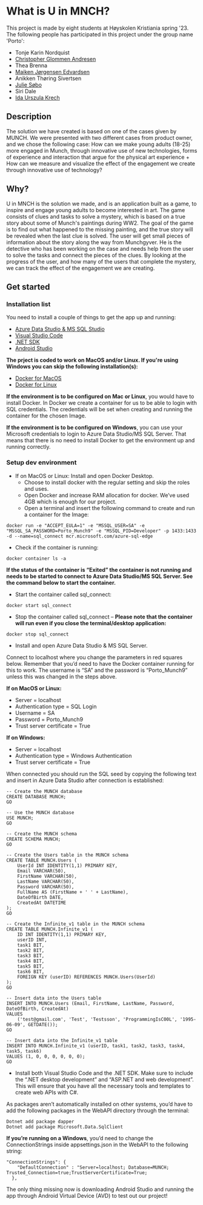 # What is U in MNCH?

This project is made by eight students at Høyskolen Kristiania spring '23. The following people has participated in this project under the group name 'Porto':

- Tonje Karin Nordquist
- [Christopher Glommen Andresen](https://github.com/ChrisGloom1)
- Thea Brenna
- [Maiken Jørgensen Edvardsen](https://github.com/ma1ken)
- Anikken Thøring Sivertsen
- [Julie Søbo](https://github.com/Julsoe)
- Siri Dale
- [Ida Urszula Krech](https://github.com/Idakrh)

## Description

The solution we have created is based on one of the cases given by MUNCH. We were presented with two different cases from product owner, and we chose the following case: How can we make young adults (18-25) more engaged in Munch, through innovative use of new technologies, forms of experience and interaction that argue for the physical art experience + How can we measure and visualize the effect of the engagement we create through innovative use of technology?

## Why?

U in MNCH is the solution we made, and is an application built as a game, to inspire and engage young adults to become interested in art. The game consists of clues and tasks to solve a mystery, which is based on a true story about some of Munch's paintings during WW2. The goal of the game is to find out what happened to the missing painting, and the true story will be revealed when the last clue is solved. The user will get small pieces of information about the story along the way from Munchgyver. He is the detective who has been working on the case and needs help from the user to solve the tasks and connect the pieces of the clues. By looking at the progress of the user, and how many of the users that complete the mystery, we can track the effect of the engagement we are creating.

## Get started

### Installation list

You need to install a couple of things to get the app up and running:

- [Azure Data Studio & MS SQL Studio](https://learn.microsoft.com/en-us/sql/azure-data-studio/download-azure-data-studio?view=sql-server-ver16)
- [Visual Studio Code](https://dotnet.microsoft.com/en-us/download)
- [.NET SDK](https://dotnet.microsoft.com/en-us/download)
- [Android Studio](https://developer.android.com/studio)

**The prject is coded to work on MacOS and/or Linux. If you're using Windows you can skip the following installation(s):**

- [Docker for MacOS](https://docs.docker.com/desktop/install/mac-install/)
- [Docker for Linux](https://docs.docker.com/desktop/install/linux-install/)

**If the environment is to be configured on Mac or Linux**, you would have to install Docker. In Docker we create a container for us to be able to login with SQL credentials. The credentials will be set when creating and running the container for the chosen Image.

**If the environment is to be configured on Windows**, you can use your Microsoft credentials to login to Azure Data Studio/MS SQL Server. That means that there is no need to install Docker to get the environment up and running correctly.

### Setup dev environment

- If on MacOS or Linux: Install and open Docker Desktop.
  - Choose to install docker with the regular setting and skip the roles and uses.
  - Open Docker and increase RAM allocation for docker. We’ve used 4GB which is enough for our project.
  - Open a terminal and insert the following command to create and run a container for the Image:

```
docker run -e "ACCEPT_EULA=1" -e "MSSQL_USER=SA" -e "MSSQL_SA_PASSWORD=Porto_Munch9" -e "MSSQL_PID=Developer" -p 1433:1433 -d --name=sql_connect mcr.microsoft.com/azure-sql-edge
```

- Check if the container is running:

```
docker container ls -a
```

**If the status of the container is “Exited” the container is not running and needs to be started to connect to Azure Data Studio/MS SQL Server. See the command below to start the container.**

- Start the container called sql_connect:

```
docker start sql_connect
```

- Stop the container called sql_connect – **Please note that the container will run even if you close the terminal/desktop application:**

```
docker stop sql_connect
```

- Install and open Azure Data Studio & MS SQL Server.

Connect to localhost where you change the parameters in red squares below. Remember that you’d need to have the Docker container running for this to work. The username is “SA” and the password is “Porto_Munch9” unless this was changed in the steps above.

**If on MacOS or Linux:**

- Server = localhost
- Authentication type = SQL Login
- Username = SA
- Password = Porto_Munch9
- Trust server certificate = True

**If on Windows:**

- Server = localhost
- Authentication type = Windows Authentication
- Trust server certificate = True

When connected you should run the SQL seed by copying the following text and insert in Azure Data Studio after connection is established:

```
-- Create the MUNCH database
CREATE DATABASE MUNCH;
GO

-- Use the MUNCH database
USE MUNCH;
GO

-- Create the MUNCH schema
CREATE SCHEMA MUNCH;
GO

-- Create the Users table in the MUNCH schema
CREATE TABLE MUNCH.Users (
	UserId INT IDENTITY(1,1) PRIMARY KEY,
	Email VARCHAR(50),
	FirstName VARCHAR(50),
	LastName VARCHAR(50),
	Password VARCHAR(50),
	FullName AS (FirstName + ' ' + LastName),
	DateOfBirth DATE,
	CreatedAt DATETIME
);
GO

-- Create the Infinite_v1 table in the MUNCH schema
CREATE TABLE MUNCH.Infinite_v1 (
	ID INT IDENTITY(1,1) PRIMARY KEY,
	userID INT,
	task1 BIT,
	task2 BIT,
	task3 BIT,
	task4 BIT,
	task5 BIT,
	task6 BIT,
	FOREIGN KEY (userID) REFERENCES MUNCH.Users(UserId)
);
GO

-- Insert data into the Users table
INSERT INTO MUNCH.Users (Email, FirstName, LastName, Password, DateOfBirth, CreatedAt)
VALUES
	('test@gmail.com', 'Test', 'Testsson', 'ProgrammingIsC00L', '1995-06-09', GETDATE());
GO

-- Insert data into the Infinite_v1 table
INSERT INTO MUNCH.Infinite_v1 (userID, task1, task2, task3, task4, task5, task6)
VALUES (1, 0, 0, 0, 0, 0, 0);
GO
```

- Install both Visual Studio Code and the .NET SDK. Make sure to include the “.NET desktop development” and “ASP.NET and web development”. This will ensure that you have all the necessary tools and templates to create web APIs with C#.

As packages aren’t automatically installed on other systems, you’d have to add the following packages in the WebAPI directory through the terminal:

```
Dotnet add package dapper
Dotnet add package Microsoft.Data.SqlClient
```

**If you’re running on a Windows**, you’d need to change the ConnectionStrings inside appsettings.json in the WebAPI to the following string:

```
"ConnectionStrings": {
	"DefaultConnection" : "Server=localhost; Database=MUNCH; Trusted_Connection=true;TrustServerCertificate=True;
  },
```

The only thing missing now is downloading Android Studio and running the app through Android Virtual Device (AVD) to test out our project!
